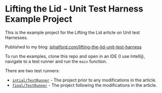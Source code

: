 # Lifting the Lid - Unit Test Harness Example Project

This is the example project for the Lifting the Lid article on Unit test Harnesses.

Published to my blog: [jphalford.com/lifting-the-lid-unit-test-harness](https://jphalford.com/lifting-the-lid-unit-test-harness/)

To run the examples, clone this repo and open in an IDE (I use Intellij), navigate to a 
test runner and run the `main` function.

There are two test runners:
- [`intial/TestRunner`](initial/src/test/java/org/example/app/TestRunner.java) - The project prior to any modifications in 
the article.
- [`final/TestRunner`](final/src/test/java/org/example/app/TestRunner.java) - The project following the modifications in 
the article.

